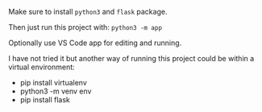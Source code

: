 Make sure to install `python3` and `flask` package.

Then just run this project with: `python3 -m app`

Optionally use VS Code app for editing and running.

I have not tried it but another way of running this project could be within a virtual environment:
 - pip install virtualenv
 - python3 -m venv env
 - pip install flask
